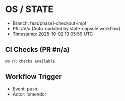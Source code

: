 # OS / STATE
- Branch: feat/phase1-checkout-impl
- PR: #n/a (Auto-updated by state-capsule workflow)
- Timestamp: 2025-10-02 13:05:59 UTC

## CI Checks (PR #n/a)
```
No PR checks available
```

## Workflow Trigger
- Event: push
- Actor: lomendor
